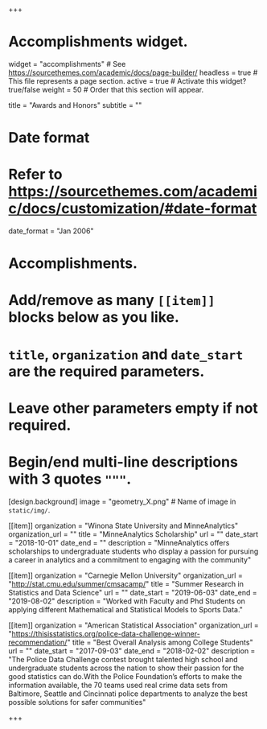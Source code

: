 +++
# Accomplishments widget.
widget = "accomplishments"  # See https://sourcethemes.com/academic/docs/page-builder/
headless = true  # This file represents a page section.
active = true  # Activate this widget? true/false
weight = 50  # Order that this section will appear.

title = "Awards and Honors"
subtitle = ""

# Date format
#   Refer to https://sourcethemes.com/academic/docs/customization/#date-format
date_format = "Jan 2006"

# Accomplishments.
#   Add/remove as many `[[item]]` blocks below as you like.
#   `title`, `organization` and `date_start` are the required parameters.
#   Leave other parameters empty if not required.
#   Begin/end multi-line descriptions with 3 quotes `"""`.

[design.background]
 image = "geometry_X.png"  # Name of image in `static/img/`.

[[item]]
  organization = "Winona State University and MinneAnalytics"
  organization_url = ""
  title = "MinneAnalytics Scholarship"
  url = ""
  date_start = "2018-10-01"
  date_end = ""
  description = "MinneAnalytics offers scholarships to undergraduate students who display a passion for pursuing a career in analytics and a commitment to engaging with the community"

[[item]]
  organization = "Carnegie Mellon University"
  organization_url = "http://stat.cmu.edu/summer/cmsacamp/"
  title = "Summer Research in Statistics and Data Science"
  url = ""
  date_start = "2019-06-03"
  date_end = "2019-08-02"
  description = "Worked with Faculty and Phd Students on applying different Mathematical and Statistical Models to Sports Data."
  
  [[item]]
  organization = "American Statistical Association"
  organization_url = "https://thisisstatistics.org/police-data-challenge-winner-recommendation/"
  title = "Best Overall Analysis among College Students"
  url = ""
  date_start = "2017-09-03"
  date_end = "2018-02-02"
  description = "The Police Data Challenge contest brought talented high school and undergraduate students across the nation to show their passion for the good statistics can do.With the Police Foundation’s efforts to make the information available, the 70 teams used real crime data sets from Baltimore, Seattle and Cincinnati police departments to analyze the best possible solutions for safer communities"

+++
